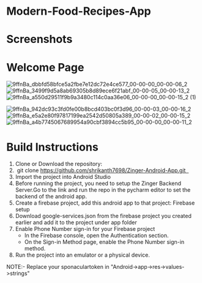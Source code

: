 # Modern-Food-Recipes-App

# Screenshots
# Welcome Page
![9ffnBa_dbbfd58bfce5a2fbe7e12dc72e4ce577_00-00-00_00-00-06_2](https://user-images.githubusercontent.com/43795927/176046935-d348ba34-765b-4679-a4bc-48c2db95e86c.gif)![9ffnBa_3499f9d5a8ab69305b8d89ece6f21abf_00-00-05_00-00-13_2](https://user-images.githubusercontent.com/43795927/176048131-90a63096-578c-4f19-b443-d7b0d1782371.gif)![9ffnBa_a550d29511f9b9a3480c114c0aa36e06_00-00-00_00-00-15_2 (1)](https://user-images.githubusercontent.com/43795927/176050222-27d58e07-b3eb-4e30-a6ac-49c0be7946c2.gif)

![9ffnBa_942dc93c3fd0fe00b8bcd403bc0f3d96_00-00-03_00-00-16_2](https://user-images.githubusercontent.com/43795927/176051247-5ff4e4b1-f258-4497-bd3e-ea8c6551d9b1.gif)![9ffnBa_e5a2e80f97817199ea2542d50805a389_00-00-02_00-00-15_2](https://user-images.githubusercontent.com/43795927/176051753-6619e995-7b2a-4ccc-b258-72e09efa9e21.gif)
![9ffnBa_a4b7745067689954a90cbf3894cc5b95_00-00-00_00-00-11_2](https://user-images.githubusercontent.com/43795927/176052039-af0e279b-0605-483a-9b53-0a54b1a3721a.gif)

# Build Instructions
1. Clone or Download the repository:
2.  git clone https://github.com/shrikanth7698/Zinger-Android-App.git  
3. Import the project into Android Studio 
4. Before running the project, you need to setup the Zinger Backend Server.Go to the link and run the repo in the pycharm editor to set the backend of the android app.
5. Create a firebase project, add this android app to that project: Firebase setup 
6. Download google-services.json from the firebase project you created earlier and add it to the project under app folder 
7. Enable Phone Number sign-in for your Firebase project
    * In the Firebase console, open the Authentication section. 
    * On the Sign-in Method page, enable the Phone Number sign-in method. 
8. Run the project into an emulator or a physical device. 

NOTE:- Replace your sponaculartoken in "Android->app->res->values->strings"
